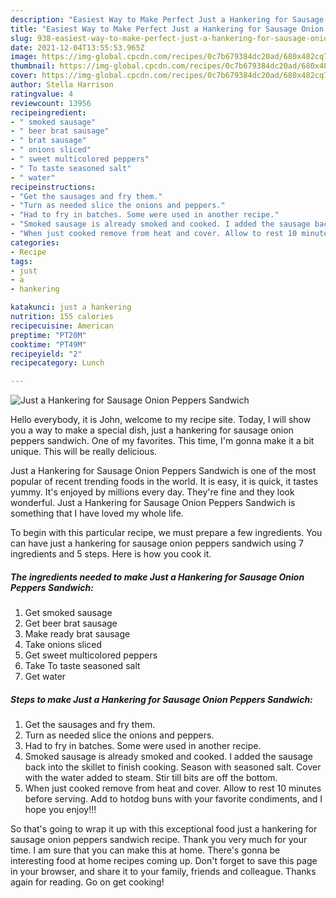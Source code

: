 ```yaml
---
description: "Easiest Way to Make Perfect Just a Hankering for Sausage Onion Peppers Sandwich"
title: "Easiest Way to Make Perfect Just a Hankering for Sausage Onion Peppers Sandwich"
slug: 938-easiest-way-to-make-perfect-just-a-hankering-for-sausage-onion-peppers-sandwich
date: 2021-12-04T13:55:53.965Z
image: https://img-global.cpcdn.com/recipes/0c7b679384dc20ad/680x482cq70/just-a-hankering-for-sausage-onion-peppers-sandwich-recipe-main-photo.jpg
thumbnail: https://img-global.cpcdn.com/recipes/0c7b679384dc20ad/680x482cq70/just-a-hankering-for-sausage-onion-peppers-sandwich-recipe-main-photo.jpg
cover: https://img-global.cpcdn.com/recipes/0c7b679384dc20ad/680x482cq70/just-a-hankering-for-sausage-onion-peppers-sandwich-recipe-main-photo.jpg
author: Stella Harrison
ratingvalue: 4
reviewcount: 13956
recipeingredient:
- " smoked sausage"
- " beer brat sausage"
- " brat sausage"
- " onions sliced"
- " sweet multicolored peppers"
- " To taste seasoned salt"
- " water"
recipeinstructions:
- "Get the sausages and fry them."
- "Turn as needed slice the onions and peppers."
- "Had to fry in batches. Some were used in another recipe."
- "Smoked sausage is already smoked and cooked. I added the sausage back into the skillet to finish cooking. Season with seasoned salt. Cover with the water added to steam. Stir till bits are off the bottom."
- "When just cooked remove from heat and cover. Allow to rest 10 minutes before serving. Add to hotdog buns with your favorite condiments, and I hope you enjoy!!!"
categories:
- Recipe
tags:
- just
- a
- hankering

katakunci: just a hankering 
nutrition: 155 calories
recipecuisine: American
preptime: "PT20M"
cooktime: "PT49M"
recipeyield: "2"
recipecategory: Lunch

---
```



![Just a Hankering for Sausage Onion Peppers Sandwich](https://img-global.cpcdn.com/recipes/0c7b679384dc20ad/680x482cq70/just-a-hankering-for-sausage-onion-peppers-sandwich-recipe-main-photo.jpg)

Hello everybody, it is John, welcome to my recipe site. Today, I will show you a way to make a special dish, just a hankering for sausage onion peppers sandwich. One of my favorites. This time, I'm gonna make it a bit unique. This will be really delicious.



Just a Hankering for Sausage Onion Peppers Sandwich is one of the most popular of recent trending foods in the world. It is easy, it is quick, it tastes yummy. It's enjoyed by millions every day. They're fine and they look wonderful. Just a Hankering for Sausage Onion Peppers Sandwich is something that I have loved my whole life.


To begin with this particular recipe, we must prepare a few ingredients. You can have just a hankering for sausage onion peppers sandwich using 7 ingredients and 5 steps. Here is how you cook it.

<!--inarticleads1-->

##### The ingredients needed to make Just a Hankering for Sausage Onion Peppers Sandwich:

1. Get  smoked sausage
1. Get  beer brat sausage
1. Make ready  brat sausage
1. Take  onions sliced
1. Get  sweet multicolored peppers
1. Take  To taste seasoned salt
1. Get  water




<!--inarticleads2-->

##### Steps to make Just a Hankering for Sausage Onion Peppers Sandwich:

1. Get the sausages and fry them.
1. Turn as needed slice the onions and peppers.
1. Had to fry in batches. Some were used in another recipe.
1. Smoked sausage is already smoked and cooked. I added the sausage back into the skillet to finish cooking. Season with seasoned salt. Cover with the water added to steam. Stir till bits are off the bottom.
1. When just cooked remove from heat and cover. Allow to rest 10 minutes before serving. Add to hotdog buns with your favorite condiments, and I hope you enjoy!!!




So that's going to wrap it up with this exceptional food just a hankering for sausage onion peppers sandwich recipe. Thank you very much for your time. I am sure that you can make this at home. There's gonna be interesting food at home recipes coming up. Don't forget to save this page in your browser, and share it to your family, friends and colleague. Thanks again for reading. Go on get cooking!
